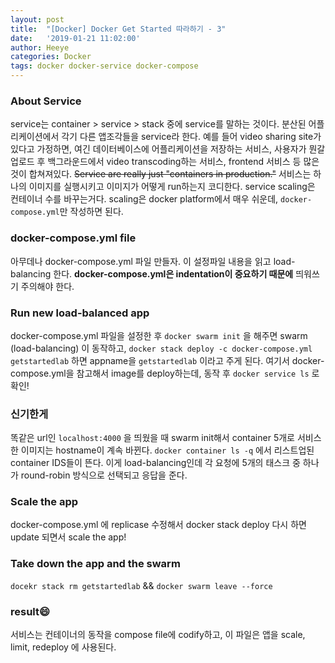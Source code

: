 ```yaml
---
layout: post
title:  "[Docker] Docker Get Started 따라하기 - 3"
date:   '2019-01-21 11:02:00'
author: Heeye
categories: Docker
tags: docker docker-service docker-compose
---
```


### About Service
service는 container > service > stack 중에 service를 말하는 것이다. 분산된 어플리케이션에서 각기 다른 앱조각들을 service라 한다. 예를 들어 video sharing site가 있다고 가정하면, 여긴 데이터베이스에 어플리케이션을 저장하는 서비스, 사용자가 뭔갈 업로드 후 백그라운드에서 video transcoding하는 서비스, frontend 서비스 등 많은 것이 합쳐져있다. ~~Service are really just "containers in production."~~ 서비스는 하나의 이미지를 실행시키고 이미지가 어떻게 run하는지 코디한다. service scaling은 컨테이너 수를 바꾸는거다. scaling은 docker platform에서 매우 쉬운데, ```docker-compose.yml```만 작성하면 된다.

### docker-compose.yml file
아무데나 docker-compose.yml 파일 만들자. 이 설정파일 내용을 읽고 load-balancing 한다. **docker-compose.yml은 indentation이 중요하기 때문에** 띄워쓰기 주의해야 한다.

### Run new load-balanced app
docker-compose.yml 파일을 설정한 후 ```docker swarm init``` 을 해주면 swarm (load-balancing) 이 동작하고, ```docker stack deploy -c docker-compose.yml getstartedlab``` 하면 appname을 ```getstartedlab``` 이라고 주게 된다. 여기서 docker-compose.yml을 참고해서 image를 deploy하는데, 동작 후 ```docker service ls``` 로 확인!

### 신기한게
똑같은 url인 ```localhost:4000``` 을 띄웠을 때 swarm init해서 container 5개로 서비스한 이미지는 hostname이 계속 바뀐다. ```docker container ls -q``` 에서 리스트업된 container IDS들이 뜬다. 이게 load-balancing인데 각 요청에 5개의 태스크 중 하나가 round-robin 방식으로 선택되고 응답을 준다.

### Scale the app
docker-compose.yml 에 replicase 수정해서 docker stack deploy 다시 하면 update 되면서 scale the app!

### Take down the app and the swarm
```docekr stack rm getstartedlab``` && ```docker swarm leave --force```


### result😄
서비스는 컨테이너의 동작을 compose file에 codify하고, 이 파일은 앱을 scale, limit, redeploy 에 사용된다.
